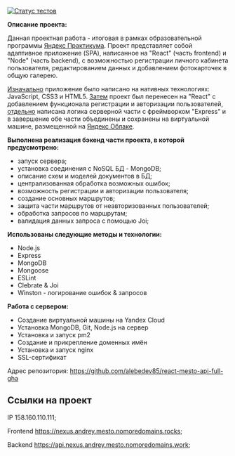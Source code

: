[![Статус тестов](../../actions/workflows/tests.yml/badge.svg)](https://github.com/alebedev85/react-mesto-api-full-gha)

**Описание проекта:**

Данная проектная работа - итоговая в рамках образовательной программы <a href="https://practicum.yandex.ru/">Яндекс Практикума</a>. Проект представляет собой адаптивное приложение (SPA), написанное на "React" (часть frontend) и "Node" (часть backend), с возможностью регистрации личного кабинета пользователя, редактированием данных и добавлением фотокарточек в общую галерею.

<a href="https://github.com/alebedev85/mesto">Изначально</a> приложение было написано на нативных технологиях: JavaScript, CSS3 и HTML5. <a href="https://github.com/alebedev85/react-mesto-auth">Затем</a> проект был перенесен на "React" с добавлением функционала регистрации и авторизации пользователей, <a href="https://github.com/alebedev85/mesto-backend">отдельно</a> написана логика серверной части с фреймворком "Express" и в завершение обе части объединены и сохранены на виртуальной машине, размещенной на <a href="https://cloud.yandex.ru/">Яндекс Облаке</a>.

**Выполнена реализация бэкенд части проекта, в которой предусмотрено:**
* запуск сервера;
* установка соединения с NoSQL БД - MongoDB;
* описание схем и моделей документов в БД;
* централизованная обработка возможных ошибок;
* возможность регистрации и авторизации пользователя;
* создание основных маршрутов;
* защита части маршрутов от неавторизованных пользователей;
* обработка запросов по маршрутам;
* валидация данных запроса с помощью Joi;

**Использованы следующие методы и технологии:**
- Node.js
- Express
- MongoDB
- Mongoose
- ESLint
- Clebrate & Joi
- Winston - логирование ошибок & запросов

**Работа с сервером:**
- Создание виртуальной машины на Yandex Cloud
- Установка MongoDB, Git, Node.js на сервер
- Установка и запуск pm2
- Создание и прикрепление доменных имён
- Установка и запуск nginx
- SSL-сертификат

Адрес репозитория: https://github.com/alebedev85/react-mesto-api-full-gha

## Ссылки на проект

IP 158.160.110.111;

Frontend https://nexus.andrey.mesto.nomoredomains.rocks;

Backend https://api.nexus.andrey.mesto.nomoredomains.work;
